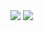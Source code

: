 <img src="https://capsule-render.vercel.app/api?type=rect&color=auto&height=200&section=header&text=About%20Jay&fontSize=50" />
<img src="https://capsule-render.vercel.app/api?type=waving&color=auto&height=200&section=header&text=내용입력&fontSize=90" />
